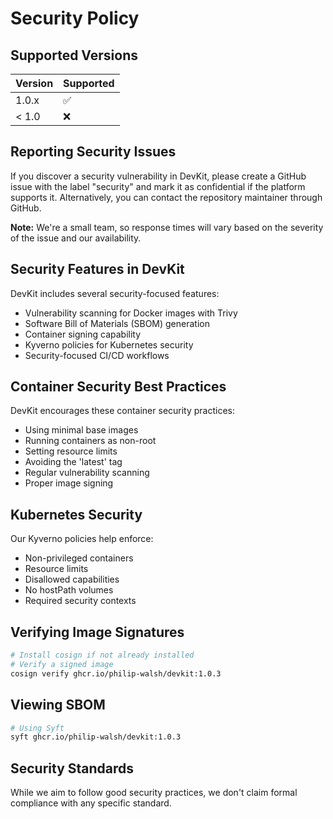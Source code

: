 # Security Policy

## Supported Versions

| Version | Supported          |
| ------- | ------------------ |
| 1.0.x   | :white_check_mark: |
| < 1.0   | :x:                |

## Reporting Security Issues

If you discover a security vulnerability in DevKit, please create a GitHub issue with the label "security" and mark it as confidential if the platform supports it. Alternatively, you can contact the repository maintainer through GitHub.

**Note:** We're a small team, so response times will vary based on the severity of the issue and our availability.

## Security Features in DevKit

DevKit includes several security-focused features:

- Vulnerability scanning for Docker images with Trivy
- Software Bill of Materials (SBOM) generation 
- Container signing capability
- Kyverno policies for Kubernetes security
- Security-focused CI/CD workflows

## Container Security Best Practices

DevKit encourages these container security practices:

- Using minimal base images
- Running containers as non-root
- Setting resource limits
- Avoiding the 'latest' tag
- Regular vulnerability scanning
- Proper image signing

## Kubernetes Security

Our Kyverno policies help enforce:

- Non-privileged containers
- Resource limits
- Disallowed capabilities
- No hostPath volumes
- Required security contexts

## Verifying Image Signatures

```bash
# Install cosign if not already installed
# Verify a signed image
cosign verify ghcr.io/philip-walsh/devkit:1.0.3
```

## Viewing SBOM

```bash
# Using Syft
syft ghcr.io/philip-walsh/devkit:1.0.3
```

## Security Standards

While we aim to follow good security practices, we don't claim formal compliance with any specific standard. 